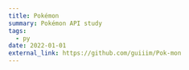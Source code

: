 ```yaml
---
title: Pokémon
summary: Pokémon API study
tags:
  - py
date: 2022-01-01
external_link: https://github.com/guiiim/Pok-mon
---
```

